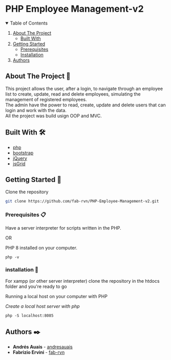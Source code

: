 # PHP Employee Management-v2
<!-- TABLE OF CONTENTS -->
<details open="open">
  <summary>Table of Contents</summary>
  <ol>
    <li>
      <a href="#about-the-project-📖">About The Project</a>
      <ul>
        <li><a href="#built-with- 🛠️">Built With</a></li>
      </ul>
    </li>
    <li>
      <a href="#getting-started-🚀">Getting Started</a>
      <ul>
        <li><a href="#prerequisites-📋">Prerequisites</a></li>
        <li><a href="#installation-🔧">Installation</a></li>
      </ul>
    </li>
    <li><a href="#authors-✒️">Authors</a></li>
  </ol>
</details>

## About The Project 📖

This project allows the user, after a login, to navigate through an employee list to create, update, read and delete employees, simulating the management of registered employees.<br>
The admin have the power to read, create, update and delete users that can login and work with the data.<br>
All the project was build usign OOP and MVC.

## Built With 🛠️

* [php](https://www.php.net/)
* [bootstrap](https://getbootstrap.com/)
* [jQuery](https://jquery.com/)
* [jsGrid](http://js-grid.com/)

## Getting Started 🚀

Clone the repository
   ```sh
   git clone https://github.com/fab-rvn/PHP-Employee-Management-v2.git
   ```
### Prerequisites 📋

Have a server interpreter for scripts written in the PHP.

OR

PHP 8 installed on your computer.

```
php -v
```
### installation 🔧

For xampp (or other server interpreter) clone the repository in the htdocs folder and you're ready to go

Running  a local host on your computer with PHP

_Create a local host server with php_

```
php -S localhost:8085
```
## Authors ✒️

* **Andrés Auais** - [andresauais](https://github.com/andresauais)
* **Fabrizio Ervini** - [fab-rvn](https://github.com/fab-rvn)